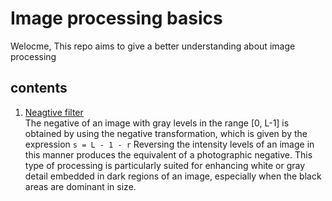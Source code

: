 # Image processing basics
Welocme, This repo aims to give a better understanding about image processing

## contents

1. [Neagtive filter](https://github.com/fayis672/image_processing-basics/tree/main/image_filters/negative) <br/>
The negative of an image with gray levels in the range [0, L-1] is
obtained by using the negative transformation, which is given by the
expression
``` s = L - 1 - r ```
Reversing the intensity levels of an image in this manner produces the equivalent of a
photographic negative. This type of processing is particularly suited for enhancing white
or gray detail embedded in dark regions of an image, especially when the black areas are
dominant in size.
